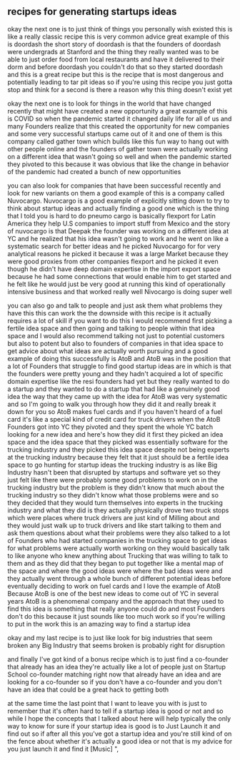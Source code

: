 ## recipes for generating startups ideas




okay the next one is to just think of things you personally wish existed this is like a really classic recipe this is very common advice great example of this is doordash the short story of doordash is that the founders of doordash were undergrads at Stanford and the thing they really wanted was to be able to just order food from local restaurants and have it delivered to their dorm and before doordash you couldn't do that so they started doordash and this is a great recipe but this is the recipe that is most dangerous and potentially leading to tar pit ideas so if you're using this recipe you just gotta stop and think for a second is there a reason why this thing doesn't exist yet

okay the next one is to look for things in the world that have changed recently that might have created a new opportunity a great example of this is COVID so when the pandemic started it changed daily life for all of us and many Founders realize that this created the opportunity for new companies and some very successful startups came out of it and one of them is this company called gather town which builds like this fun way to hang out with other people online and the founders of gather town were actually working on a different idea that wasn't going so well and when the pandemic started they pivoted to this because it was obvious that like the change in behavior of the pandemic had created a bunch of new opportunities 

you can also look for companies that have been successful recently and look for new variants on them a good example of this is a company called Nuvocargo. Nuvocargo is a good example of explicitly sitting down to try to think about startup ideas and actually finding a good one which is the thing that I told you is hard to do pneumo cargo is basically flexport for Latin America they help U.S companies to import stuff from Mexico and the story of nuvocargo is that Deepak the founder was working on a different idea at YC and he realized that his idea wasn't going to work and he went on like a systematic search for better ideas and he picked Nuvocargo for for very analytical reasons he picked it because it was a large Market because they were good proxies from other companies flexport and he picked it even though he didn't have deep domain expertise in the import export space because he had some connections that would enable him to get started and he felt like he would just be very good at running this kind of operationally intensive business and that worked really well Nivocargo is doing super well 

you can also go and talk to people and just ask them what problems they have this this can work the the downside with this recipe is it actually requires a lot of skill if you want to do this I would recommend first picking a fertile idea space and then going and talking to people within that idea space and I would also recommend talking not just to potential customers but also to potent but also to founders of companies in that idea space to get advice about what ideas are actually worth pursuing and a good example of doing this successfully is AtoB and AtoB was in the position that a lot of Founders that struggle to find good startup ideas are in which is that the founders were pretty young and they hadn't acquired a lot of specific domain expertise like the resi founders had yet but they really wanted to do a startup and they wanted to do a startup that had like a genuinely good idea the way that they came up with the idea for AtoB was very systematic and so I'm going to walk you through how they did it and really break it down for you so AtoB makes fuel cards and if you haven't heard of a fuel card it's like a special kind of credit card for truck drivers when the AtoB Founders got into YC they pivoted and they spent the whole YC batch looking for a new idea and here's how they did it first they picked an idea space and the idea space that they picked was essentially software for the trucking industry and they picked this idea space despite not being experts at the trucking industry because they felt that it just should be a fertile idea space to go hunting for startup ideas the trucking industry is as like Big Industry hasn't been that disrupted by startups and software yet so they just felt like there were probably some good problems to work on in the trucking industry but the problem is they didn't know that much about the trucking industry so they didn't know what those problems were and so they decided that they would turn themselves into experts in the trucking industry and what they did is they actually physically drove two truck stops which were places where truck drivers are just kind of Milling about and they would just walk up to truck drivers and like start talking to them and ask them questions about what their problems were they also talked to a lot of Founders who had started companies in the trucking space to get ideas for what problems were actually worth working on they would basically talk to like anyone who knew anything about Trucking that was willing to talk to them and as they did that they began to put together like a mental map of the space and where the good ideas were where the bad ideas were and they actually went through a whole bunch of different potential ideas before eventually deciding to work on fuel cards and I love the example of AtoB Because AtoB is one of the best new ideas to come out of YC in several years AtoB is a phenomenal company and the approach that they used to find this idea is something that really anyone could do and most Founders don't do this because it just sounds like too much work so if you're willing to put in the work this is an amazing way to find a startup idea 

okay and my last recipe is to just like look for big industries that seem broken any Big Industry that seems broken is probably right for disruption 

and finally I've got kind of a bonus recipe which is to just find a co-founder that already has an idea they're actually like a lot of people just on Startup School co-founder matching right now that already have an idea and are looking for a co-founder so if you don't have a co-founder and you don't have an idea that could be a great hack to getting both 

at the same time the last point that I want to leave you with is just to remember that it's often hard to tell if a startup idea is good or not and so while I hope the concepts that I talked about here will help typically the only way to know for sure if your startup idea is good is to Just Launch it and find out so if after all this you've got a startup idea and you're still kind of on the fence about whether it's actually a good idea or not that is my advice for you just launch it and find it [Music] ",